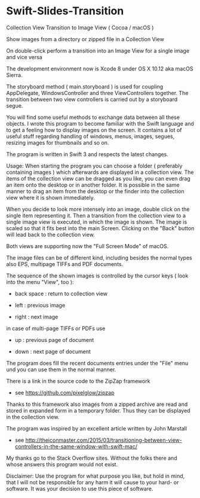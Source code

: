 # Swift-Slides-Transition
Collection View Transition to Image View ( Cocoa / macOS )

Show images from a directory or zipped file in a Collection View

On double-click perform a transition into an Image View for a single image
and vice versa

The development environment now is Xcode 8 under OS X 10.12 aka macOS Sierra.


The storyboard method ( main.storyboard ) is used for coupling AppDelegate, WindowsController and three ViewControllers together. The transition between two view controllers is carried out by a storyboard segue.

You will find some useful methods to exchange data between all these objects. I wrote this program to become familiar with the Swift language and to get a feeling how to display images on the screen. It contains a lot of useful stuff regarding handling of windows, menus, images, segues, resizing images for thumbnails and so on.

The program is written in Swift 3 and respects the latest changes.


Usage:
When starting the program you can choose a folder ( preferably containing images ) which afterwards are displayed in a collection view. The items of the collection view can be dragged as you like, you can even drag an item onto the desktop or in another folder. It is possible in the same manner to drag an item from the desktop or the finder into the collection view where it is shown immediately.

When you decide to look more intensely into an image, double click on the single item representing it. Then a transition from the collection view to a single image view is executed, in which the image is shown. The image is scaled so that it fits best into the main Screen. Clicking on the "Back" button will lead back to the collection view.

Both views are supporting now the "Full Screen Mode" of macOS.

The image files can be of different kind, including besides the normal types also EPS, multipage TIFFs and PDF documents.

The sequence of the shown images is controlled by the cursor keys ( look into the menu "View", too ):

- back space : return to collection view

- left : previous image

- right : next image

in case of multi-page TIFFs or PDFs use

- up : previous page of document

- down : next page of document

The program does fill the recent documents entries under the "File" menu und you can use them in the normal manner.

There is a link in the source code to the ZipZap framework

- see <https://github.com/pixelglow/zipzap>

Thanks to this framework also images from a zipped archive are read and stored in expanded form in a temporary folder. Thus they can be displayed in the collection view.

The program was inspired by an excellent article written by John Marstall

- see <http://theiconmaster.com/2015/03/transitioning-between-view-controllers-in-the-same-window-with-swift-mac/>

My thanks go to the Stack Overflow sites. Without the folks there and whose answers this program would not exist.

Disclaimer: Use the program for what purpose you like, but hold in mind, that I will not be responsible for any harm it will cause to your hard- or software. It was your decision to use this piece of software.
